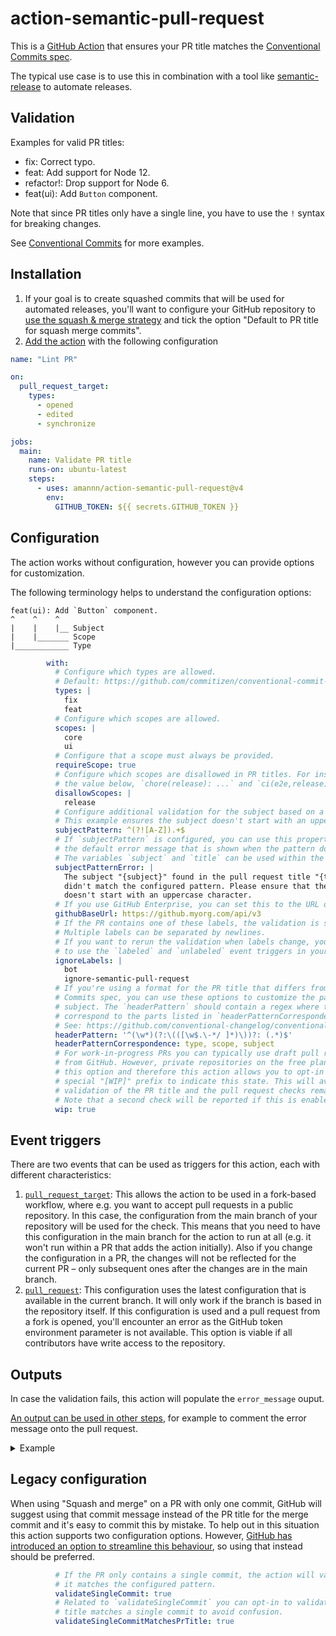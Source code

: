 # action-semantic-pull-request

This is a [GitHub Action](https://github.com/features/actions) that ensures your PR title matches the [Conventional Commits spec](https://www.conventionalcommits.org/).

The typical use case is to use this in combination with a tool like [semantic-release](https://github.com/semantic-release/semantic-release) to automate releases.

## Validation

Examples for valid PR titles:
- fix: Correct typo.
- feat: Add support for Node 12.
- refactor!: Drop support for Node 6.
- feat(ui): Add `Button` component.

Note that since PR titles only have a single line, you have to use the `!` syntax for breaking changes.

See [Conventional Commits](https://www.conventionalcommits.org/) for more examples.

## Installation

1. If your goal is to create squashed commits that will be used for automated releases, you'll want to configure your GitHub repository to [use the squash & merge strategy](https://docs.github.com/en/repositories/configuring-branches-and-merges-in-your-repository/configuring-pull-request-merges/configuring-commit-squashing-for-pull-requests) and tick the option "Default to PR title for squash merge commits".
2. [Add the action](https://docs.github.com/en/actions/quickstart) with the following configuration
```yml
name: "Lint PR"

on:
  pull_request_target:
    types:
      - opened
      - edited
      - synchronize

jobs:
  main:
    name: Validate PR title
    runs-on: ubuntu-latest
    steps:
      - uses: amannn/action-semantic-pull-request@v4
        env:
          GITHUB_TOKEN: ${{ secrets.GITHUB_TOKEN }}
```

## Configuration

The action works without configuration, however you can provide options for customization.

The following terminology helps to understand the configuration options:

```
feat(ui): Add `Button` component.
^    ^    ^
|    |    |__ Subject
|    |_______ Scope
|____________ Type
```

```yml
        with:
          # Configure which types are allowed.
          # Default: https://github.com/commitizen/conventional-commit-types
          types: |
            fix
            feat
          # Configure which scopes are allowed.
          scopes: |
            core
            ui
          # Configure that a scope must always be provided.
          requireScope: true
          # Configure which scopes are disallowed in PR titles. For instance by setting
          # the value below, `chore(release): ...` and `ci(e2e,release): ...` will be rejected.
          disallowScopes: |
            release
          # Configure additional validation for the subject based on a regex.
          # This example ensures the subject doesn't start with an uppercase character.
          subjectPattern: ^(?![A-Z]).+$
          # If `subjectPattern` is configured, you can use this property to override
          # the default error message that is shown when the pattern doesn't match.
          # The variables `subject` and `title` can be used within the message.
          subjectPatternError: |
            The subject "{subject}" found in the pull request title "{title}"
            didn't match the configured pattern. Please ensure that the subject
            doesn't start with an uppercase character.
          # If you use GitHub Enterprise, you can set this to the URL of your server
          githubBaseUrl: https://github.myorg.com/api/v3
          # If the PR contains one of these labels, the validation is skipped.
          # Multiple labels can be separated by newlines.
          # If you want to rerun the validation when labels change, you might want
          # to use the `labeled` and `unlabeled` event triggers in your workflow.
          ignoreLabels: |
            bot
            ignore-semantic-pull-request
          # If you're using a format for the PR title that differs from the traditional Conventional
          # Commits spec, you can use these options to customize the parsing of the type, scope and
          # subject. The `headerPattern` should contain a regex where the capturing groups in parentheses
          # correspond to the parts listed in `headerPatternCorrespondence`.
          # See: https://github.com/conventional-changelog/conventional-changelog/tree/master/packages/conventional-commits-parser#headerpattern
          headerPattern: '^(\w*)(?:\(([\w$.\-*/ ]*)\))?: (.*)$'
          headerPatternCorrespondence: type, scope, subject
          # For work-in-progress PRs you can typically use draft pull requests 
          # from GitHub. However, private repositories on the free plan don't have 
          # this option and therefore this action allows you to opt-in to using the 
          # special "[WIP]" prefix to indicate this state. This will avoid the 
          # validation of the PR title and the pull request checks remain pending.
          # Note that a second check will be reported if this is enabled.
          wip: true
```

## Event triggers

There are two events that can be used as triggers for this action, each with different characteristics:

1. [`pull_request_target`](https://docs.github.com/en/actions/reference/events-that-trigger-workflows#pull_request_target): This allows the action to be used in a fork-based workflow, where e.g. you want to accept pull requests in a public repository. In this case, the configuration from the main branch of your repository will be used for the check. This means that you need to have this configuration in the main branch for the action to run at all (e.g. it won't run within a PR that adds the action initially). Also if you change the configuration in a PR, the changes will not be reflected for the current PR – only subsequent ones after the changes are in the main branch.
2. [`pull_request`](https://docs.github.com/en/actions/reference/events-that-trigger-workflows#pull_request): This configuration uses the latest configuration that is available in the current branch. It will only work if the branch is based in the repository itself. If this configuration is used and a pull request from a fork is opened, you'll encounter an error as the GitHub token environment parameter is not available. This option is viable if all contributors have write access to the repository.

## Outputs

In case the validation fails, this action will populate the `error_message` ouput.

[An output can be used in other steps](https://docs.github.com/en/actions/using-jobs/defining-outputs-for-jobs), for example to comment the error message onto the pull request.

<details>
<summary>Example</summary>

```yml
name: "Lint PR"

on:
  pull_request_target:
    types:
      - opened
      - edited
      - synchronize

jobs:
  main:
    name: Validate PR title
    runs-on: ubuntu-latest
    steps:
      - uses: amannn/action-semantic-pull-request@v4
        id: lint_pr_title
        env:
          GITHUB_TOKEN: ${{ secrets.GITHUB_TOKEN }}

      - uses: marocchino/sticky-pull-request-comment@v2
        # When the previous steps fails, the workflow would stop. By adding this
        # condition you can continue the execution with the populated error message.
        if: always()
        with:
          header: pr-title-lint-error
          message: |
            Hey there and thank you for opening this pull request! 👋🏼
            
            We require pull request titles to follow the [Conventional Commits specification](https://www.conventionalcommits.org/en/v1.0.0/) and it looks like your proposed title needs to be adjusted.

            Details:
            
            ```
            ${{ steps.lint_pr_title.outputs.error_message }}
            ```

      # Delete a previous comment when the issue has been resolved
      - if: ${{ steps.lint_pr_title.outputs.error_message == null }}
        uses: marocchino/sticky-pull-request-comment@v2
        with:   
          header: pr-title-lint-error
          delete: true
```

</details>

## Legacy configuration

When using "Squash and merge" on a PR with only one commit, GitHub will suggest using that commit message instead of the PR title for the merge commit and it's easy to commit this by mistake. To help out in this situation this action supports two configuration options. However, [GitHub has introduced an option to streamline this behaviour](https://github.blog/changelog/2022-05-11-default-to-pr-titles-for-squash-merge-commit-messages/), so using that instead should be preferred.

```yml
          # If the PR only contains a single commit, the action will validate that
          # it matches the configured pattern.
          validateSingleCommit: true
          # Related to `validateSingleCommit` you can opt-in to validate that the PR
          # title matches a single commit to avoid confusion.
          validateSingleCommitMatchesPrTitle: true
```